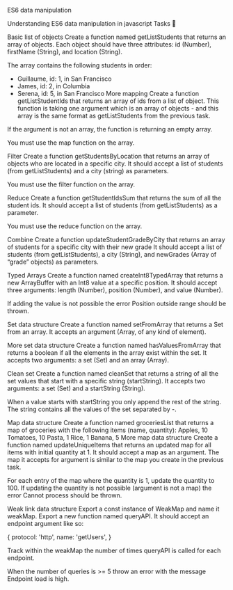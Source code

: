 
ES6 data manipulation

Understanding ES6 data manipulation in javascript
Tasks 📃

Basic list of objects
Create a function named getListStudents that returns an array of objects.
Each object should have three attributes: id (Number), firstName (String), and location (String).

The array contains the following students in order:

* Guillaume, id: 1, in San Francisco
* James, id: 2, in Columbia
* Serena, id: 5, in San Francisco
More mapping
Create a function getListStudentIds that returns an array of ids from a list of object.
This function is taking one argument which is an array of objects - and this array is the same format as getListStudents from the previous task.

If the argument is not an array, the function is returning an empty array.

You must use the map function on the array.

Filter
Create a function getStudentsByLocation that returns an array of objects who are located in a specific city.
It should accept a list of students (from getListStudents) and a city (string) as parameters.

You must use the filter function on the array.

Reduce
Create a function getStudentIdsSum that returns the sum of all the student ids.
It should accept a list of students (from getListStudents) as a parameter.

You must use the reduce function on the array.

Combine
Create a function updateStudentGradeByCity that returns an array of students for a specific city with their new grade
It should accept a list of students (from getListStudents), a city (String), and newGrades (Array of “grade” objects) as parameters.

Typed Arrays
Create a function named createInt8TypedArray that returns a new ArrayBuffer with an Int8 value at a specific position.
It should accept three arguments: length (Number), position (Number), and value (Number).

If adding the value is not possible the error Position outside range should be thrown.

Set data structure
Create a function named setFromArray that returns a Set from an array.
It accepts an argument (Array, of any kind of element).

More set data structure
Create a function named hasValuesFromArray that returns a boolean if all the elements in the array exist within the set.
It accepts two arguments: a set (Set) and an array (Array).

Clean set
Create a function named cleanSet that returns a string of all the set values that start with a specific string (startString).
It accepts two arguments: a set (Set) and a startString (String).

When a value starts with startString you only append the rest of the string. The string contains all the values of the set separated by -.

Map data structure
Create a function named groceriesList that returns a map of groceries with the following items (name, quantity): Apples, 10 Tomatoes, 10 Pasta, 1 Rice, 1 Banana, 5
More map data structure
Create a function named updateUniqueItems that returns an updated map for all items with initial quantity at 1.
It should accept a map as an argument. The map it accepts for argument is similar to the map you create in the previous task.

For each entry of the map where the quantity is 1, update the quantity to 100. If updating the quantity is not possible (argument is not a map) the error Cannot process should be thrown.

Weak link data structure
Export a const instance of WeakMap and name it weakMap.
Export a new function named queryAPI. It should accept an endpoint argument like so:

{ protocol: 'http', name: 'getUsers', }

Track within the weakMap the number of times queryAPI is called for each endpoint.

When the number of queries is >= 5 throw an error with the message Endpoint load is high.
